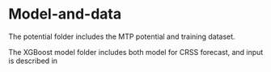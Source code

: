 # Model-and-data
The potential folder includes the MTP potential and training dataset.

The XGBoost model folder includes both model for CRSS forecast, and input is described in 
